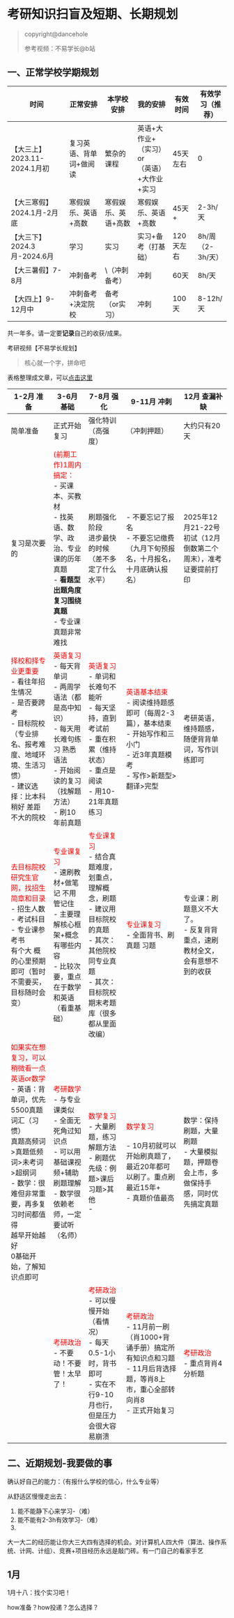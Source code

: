 # 考研知识扫盲及短期、长期规划

> copyright@dancehole
>
> 参考视频：不易学长@b站

## 一、正常学校学期规划

| 时间                         | 正常安排                | 本学校安排          | 我的安排                                         | 有效时间  | 有效学习（推荐） |
| ---------------------------- | ----------------------- | ------------------- | ------------------------------------------------ | --------- | ---------------- |
| 【大三上】2023.11-2024.1月初 | 复习英语、背单词+做阅读 | 繁杂的课程          | 英语+大作业+（实习）or<br />（英语）+大作业+实习 | 45天左右  | 0                |
| 【大三寒假】2024.1月-2月底   | 寒假娱乐、英语+高数     | 寒假娱乐、英语+高数 | 寒假娱乐、英语+高数                              | 45天+     | 2-3h/天          |
| 【大三下】2024.3月-2024.6月  | 学习                    | 实习                | 实习+备考（打基础）                              | 120天左右 | 8h/周（2-3h/天） |
| 【大三暑假】7-8月            | 冲刺备考                | \（冲刺备考）       | 冲刺                                             | 60天      | 8h/天            |
| 【大四上】9-12月中           | 冲刺备考+决定院校       | 备考（or实习）      | 冲刺                                             | 100天     | 8-12h/天         |

共一年多。请一定要**记录**自己的收获/成果。



考研视频【不易学长规划】

> 核心就一个字，拼命吧

表格整理成文章，可以[点击这里](./E:\学习\专题-考研\考研中场短期规划-时间表.md)

| 1-2月 准备                                                   | 3-6月 基础                                                   | 7-8月 强化                                                   | 9-11月 冲刺                                                  | 12月 查漏补缺                                                |
| ------------------------------------------------------------ | ------------------------------------------------------------ | ------------------------------------------------------------ | ------------------------------------------------------------ | ------------------------------------------------------------ |
| 简单准备                                                     | 正式开始复习                                                 | 强化特训（高强度）                                           | （冲刺押题）                                                 | 大约只有20天                                                 |
| 复习是次要的                                                 | <span style="color: red;">(前期工作)1周内搞定：</span><br />- 买课本、买教材<br />- 找英语、数学、政治、专业课的历年真题<br />- **看题型 出题角度 复习围绕真题**<br />- 专业课真题非常难找 | 刷题强化阶段<br />进步最快的时候（差不多定了什么水平）       | - 不要忘记了报名<br />- 不要忘记缴费（九月下旬预报名，十月报名，十月底确认报名） | 2025年12月21-22号初试（12月倒数第二个周末），准考证要提前打印 |
| <span style="color: red;">择校和择专业更重要</span><br />- 看往年招生情况<br />- 是否要跨考<br />- 目标院校<br />（专业排名、报考难度、地域环境、生活习惯）<br />- 建议选择：比本科稍好 差距不大的院校 | <span style="color: red;">英语复习</span><br />- 每天背单词<br />- 两周学语法（都是高中知识）<br />- 每天用长难句练习 熟悉语法<br />- 开始阅读的复习（找解题方法）<br />- 刷10年前真题 | <span style="color: red;">英语复习</span><br />- 单词和长难句不能听<br />- 每天坚持，直到考试前<br />- 重在积累（维持状态）<br />- 重点是阅读<br />- 用10-21年真题练习 | <span style="color: red;">英语基本结束</span><br />- 阅读维持题感即可（每周2-3篇），基本结束<br />- 开始写作和三小门<br />- 近3年真题模考<br />- 写作>新题型>翻译>完型 | 考研英语，维持题感，随便背背单词，写作训练即可               |
| <span style="color:red;">去目标院校研究生官网，找招生简章和目录</span ><br />- 招生人数<br />- 考试科目<br />- 专业课参考书<br />有个大 概的心里预期即可（暂时不需要买，目标随时会变） | <span style="color: red;">专业课复习</span><br />- 速刷教材+做笔记 不用管记住<br />- 主要理解核心框架+概念 有哪些内容<br />- 比较次要，重点在于数学和英语（看重基础） | <span style="color: red;">专业课复习</span><br />- 结合真题难度，划重点，理解概念，刷题<br />- 建议用目标院校的真题<br />- 其次：其他院校同专业真题<br />- 其次：目标院校期末考题库（很多都从里面改编） | <span style="color: red;">专业课复习</span><br />- 全面背书、刷真题 习题 | 专业课：刷题意义不大了。<br />- 反复背背重点，速刷教材全文，会有意想不到的收获<br /> |
| <span style="color:red;">如果实在想复习，可以稍微看一点英语or数学</span><br />-  英语：背单词，优先5500真题词汇（习惯）<br />真题高频词>真题低频词>未考词>超纲词<br />-  数学：很难但非常重要，再多复习时间都值得<br />越早开始越好<br />0基础开始，了解知识点即可 | <span style="color: red;">考研数学</span><br />- 与专业课类似<br />- 全面无死角过知识点<br />- 可以用基础课视频+辅助刷题理解<br />- 数学很依赖老师，一定要试听（名师） | <span style="color: red;">数学复习</span><br />- 大量刷题，练习解题方法<br />- 刷题优先级：例题>课后习题>其他<br />- | <span style="color: red;">数学复习</span><br /><br />- 10月初就可以开始刷真题了，最近20年都可以刷了。重点刷最近15年+<br />- 真题价值最高 | 数学：保持刷题，大量刷题<br />- 大量模拟题，押题卷会上市，多做保持手感，同时优先搞定真题 |
|                                                              | <span style="color: red;">考研政治</span><br />- 不要动！不要管！太早了！ | <span style="color: red;">考研政治</span><br />- 可以慢慢开始（看情况）<br />- 每天0.5-1小时，背书即可<br />- 实在不行9-10月也行，但是压力会很大容易崩溃 | <span style="color: red;">考研政治</span><br />- 11月前一刷（肖1000+背诵手册）搞定所有知识点和习题<br />- 11月后背选择题，等肖8上市，重心全部转向肖8<br />- 正式开始复习 | <span style="color: red;">考研政治</span><br />- 重点背肖4分析题 |



## 二、近期规划-我要做的事

确认好自己的能力：（有报什么学校的信心，什么专业等）

从舒适区慢慢走出去：

1. 能不能静下心来学习-（难）
2. 能不能有2-3h有效学习-（难）
2. 

大一大二的经历能让你大三大四有选择的机会。对计算机人四大件（算法、操作系统、计网、计组）、竞赛+项目经历永远是敲门砖。有一门自己的看家手艺



## 1月

1月十八：找个实习吧！

how准备？how投递？怎么选择？